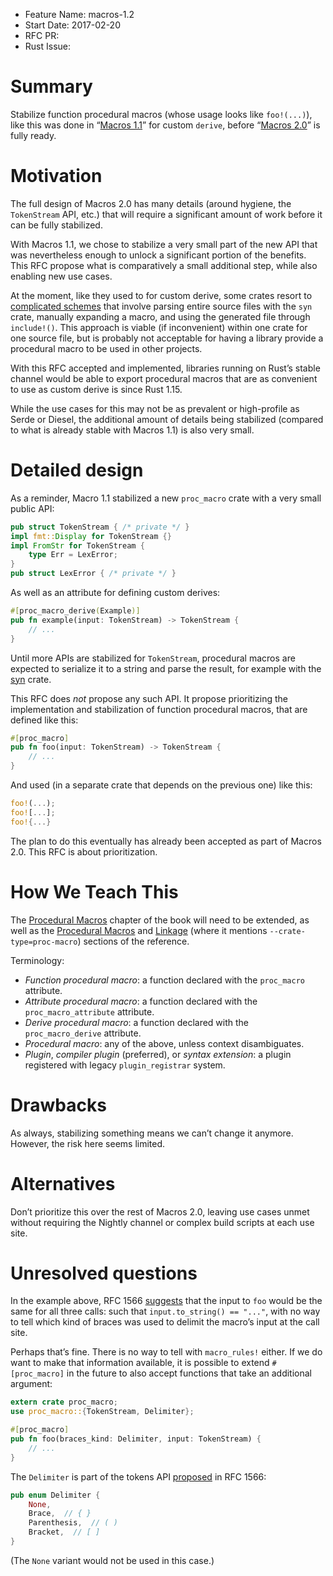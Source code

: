 - Feature Name: macros-1.2
- Start Date: 2017-02-20
- RFC PR:
- Rust Issue:

# Summary
[summary]: #summary

Stabilize function procedural macros (whose usage looks like `foo!(...)`),
like this was done in “[Macros 1.1]” for custom `derive`,
before “[Macros 2.0]” is fully ready.

[Macros 1.1]: https://github.com/rust-lang/rfcs/blob/master/text/1681-macros-1.1.md
[Macros 2.0]: https://github.com/rust-lang/rfcs/blob/master/text/1566-proc-macros.md


# Motivation
[motivation]: #motivation

The full design of Macros 2.0 has many details (around hygiene, the `TokenStream` API, etc.)
that will require a significant amount of work before it can be fully stabilized.

With Macros 1.1, we chose to stabilize a very small part of the new API
that was nevertheless enough to unlock a significant portion of the benefits.
This RFC propose what is comparatively a small additional step,
while also enabling new use cases.

At the moment, like they used to for custom derive, some crates resort to [complicated schemes]
that involve parsing entire source files with the `syn` crate,
manually expanding a macro, and using the generated file through `include!()`.
This approach is viable (if inconvenient) within one crate for one source file,
but is probably not acceptable for having a library provide a procedural macro
to be used in other projects.

With this RFC accepted and implemented,
libraries running on Rust’s stable channel would be able to export procedural macros
that are as convenient to use as custom derive is since Rust 1.15.

While the use cases for this may not be as prevalent or high-profile as Serde or Diesel,
the additional amount of details being stabilized
(compared to what is already stable with Macros 1.1)
is also very small.

[complicated schemes]: https://github.com/servo/html5ever/blob/e29d495c94/macros/match_token.rs


# Detailed design
[design]: #detailed-design

As a reminder, Macro 1.1 stabilized a new `proc_macro` crate with a very small public API:

```rust
pub struct TokenStream { /* private */ }
impl fmt::Display for TokenStream {}
impl FromStr for TokenStream {
    type Err = LexError;
}
pub struct LexError { /* private */ }
```

As well as an attribute for defining custom derives:

```rust
#[proc_macro_derive(Example)]
pub fn example(input: TokenStream) -> TokenStream {
    // ...
}
```

Until more APIs are stabilized for `TokenStream`,
procedural macros are expected to serialize it to a string
and parse the result, for example with the [syn](https://github.com/dtolnay/syn) crate.

This RFC does *not* propose any such API.
It propose prioritizing the implementation and stabilization
of function procedural macros, that are defined like this:

```rust
#[proc_macro]
pub fn foo(input: TokenStream) -> TokenStream {
    // ...
}
```

And used (in a separate crate that depends on the previous one) like this:

```rust
foo!(...);
foo![...];
foo!{...}
```

The plan to do this eventually has already been accepted as part of Macros 2.0.
This RFC is about prioritization.


# How We Teach This
[how-we-teach-this]: #how-we-teach-this

The [Procedural Macros](https://doc.rust-lang.org/book/procedural-macros.html) chapter of the book
will need to be extended,
as well as the [Procedural Macros](https://doc.rust-lang.org/reference.html#procedrual-macros)
and [Linkage](https://doc.rust-lang.org/reference.html#linkage)
(where it mentions `--crate-type=proc-macro`) sections of the reference.

Terminology:

* *Function procedural macro*: a function declared with the `proc_macro` attribute.
* *Attribute procedural macro*: a function declared with the `proc_macro_attribute` attribute.
* *Derive procedural macro*: a function declared with the `proc_macro_derive` attribute.
* *Procedural macro*: any of the above, unless context disambiguates.
* *Plugin*, *compiler plugin* (preferred), or *syntax extension*:
  a plugin registered with legacy `plugin_registrar` system.


# Drawbacks
[drawbacks]: #drawbacks

As always, stabilizing something means we can’t change it anymore.
However, the risk here seems limited.


# Alternatives
[alternatives]: #alternatives

Don’t prioritize this over the rest of Macros 2.0,
leaving use cases unmet without requiring the Nightly channel
or complex build scripts at each use site.


# Unresolved questions
[unresolved]: #unresolved-questions

In the example above, RFC 1566 [suggests] that the input to `foo` would be the same
for all three calls: such that `input.to_string() == "..."`,
with no way to tell which kind of braces was used to delimit the macro’s input at the call site.

Perhaps that’s fine. There is no way to tell with `macro_rules!` either.
If we do want to make that information available,
it is possible to extend `#[proc_macro]` in the future
to also accept functions that take an additional argument:

```rust
extern crate proc_macro;
use proc_macro::{TokenStream, Delimiter};

#[proc_macro]
pub fn foo(braces_kind: Delimiter, input: TokenStream) {
    // ...
}
```

The `Delimiter` is part of the tokens API [proposed] in RFC 1566:

```rust
pub enum Delimiter {
    None,
    Brace,  // { }
    Parenthesis,  // ( )
    Bracket,  // [ ]
}
```

(The `None` variant would not be used in this case.)

[suggests]: https://github.com/rust-lang/rfcs/blob/master/text/1566-proc-macros.md#detailed-design
[proposed]: https://github.com/rust-lang/rfcs/blob/master/text/1566-proc-macros.md#tokens
